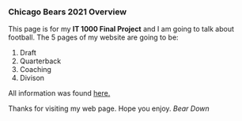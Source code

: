 ### Chicago Bears 2021 Overview
This page is for my **IT 1000 Final Project** and I am going to talk about football.
The 5 pages of my website are going to be:
1. Draft
2. Quarterback
3. Coaching
4. Divison

All information was found [here.](https://www.chicagobears.com/)

Thanks for visiting my web page. Hope you enjoy.
*Bear Down*

